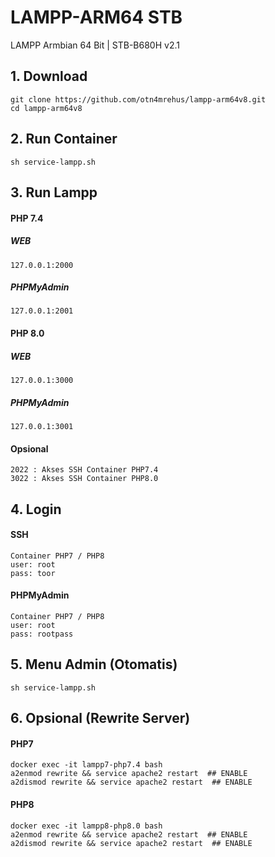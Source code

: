 # LAMPP-ARM64 STB
LAMPP Armbian 64 Bit | STB-B680H v2.1
## 1. Download
```
git clone https://github.com/otn4mrehus/lampp-arm64v8.git
cd lampp-arm64v8
```
## 2. Run Container
```
sh service-lampp.sh
```

## 3. Run Lampp
#### PHP 7.4
##### WEB
```
127.0.0.1:2000 
```
##### PHPMyAdmin
```
127.0.0.1:2001 
```
#### PHP 8.0
##### WEB
```
127.0.0.1:3000  
```
##### PHPMyAdmin
```
127.0.0.1:3001 
```

#### Opsional
```
2022 : Akses SSH Container PHP7.4
3022 : Akses SSH Container PHP8.0
```

## 4. Login
#### SSH
```
Container PHP7 / PHP8
user: root
pass: toor
```
#### PHPMyAdmin
```
Container PHP7 / PHP8
user: root
pass: rootpass
```

## 5. Menu Admin (Otomatis)
```
sh service-lampp.sh
```

## 6. Opsional (Rewrite Server)
#### PHP7
```
docker exec -it lampp7-php7.4 bash
a2enmod rewrite && service apache2 restart  ## ENABLE
a2dismod rewrite && service apache2 restart  ## ENABLE
```

#### PHP8
```
docker exec -it lampp8-php8.0 bash
a2enmod rewrite && service apache2 restart  ## ENABLE
a2dismod rewrite && service apache2 restart  ## ENABLE
```


